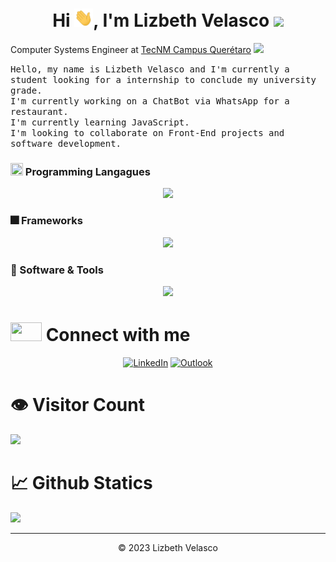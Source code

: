 <h1 align="center">Hi <img src="https://raw.githubusercontent.com/ABSphreak/ABSphreak/master/gifs/Hi.gif" width="30px">, I'm Lizbeth Velasco <img src="https://media.giphy.com/media/mGcNjsfWAjY5AEZNw6/giphy.gif" width="50"></h1>
<p>Computer Systems Engineer at <a href="https://queretaro.tecnm.mx/">TecNM Campus Querétaro</a> <img src="https://media.giphy.com/media/fYSnHlufseco8Fh93Z/giphy.gif" width="20" ></p>

<samp>Hello, my name is Lizbeth Velasco and I'm currently a student looking for a internship to conclude my university grade.</samp>
<br>
<samp>I'm currently working on a ChatBot via WhatsApp for a restaurant.</samp>
<br>
<samp>I'm currently learning JavaScript.</samp>
<br>
<samp>I'm looking to collaborate on Front-End projects and software development.</samp>

<h3><img src="https://media2.giphy.com/media/QssGEmpkyEOhBCb7e1/giphy.gif?cid=ecf05e47a0n3gi1bfqntqmob8g9aid1oyj2wr3ds3mg700bl&rid=giphy.gif" width="20px" height="20px"> Programming Langagues
</h3>


<p align="center">
  <a href="https://skillicons.dev">
    <img src="https://skillicons.dev/icons?i=cpp,css,html,java,js,kotlin,php,py&perline=4"/>
  </a>
</p>

<h3>🎆 Frameworks</h3>

<p align="center">
  <a href="https://skillicons.dev">
    <img src="https://skillicons.dev/icons?i=bootstrap,spring&perline=4"/>
  </a>
</p>

<h3>🔧 Software & Tools</h3>

<p align="center">
  <a href="https://skillicons.dev">
    <img src="https://skillicons.dev/icons?i=git,androidstudio,aws,bash,blender,docker,eclipse,figma,mysql,postman,powershell,visualstudio,vscode&perline=4"/>
  </a>
</p>

<h1><img src='https://raw.githubusercontent.com/ShahriarShafin/ShahriarShafin/main/Assets/handshake.gif' width="50px" height="30px"> Connect with me</h1>
<p align="center">
  <a href="https://www.linkedin.com/in/lizbelasco/"><img alt="LinkedIn" src="https://img.shields.io/badge/LinkedIn-Lizbeth%20Velasco-blue?style=for-the-badge&logo=linkedin"></a>
  <a href="mailto:lizbelasco@outlook.com"><img alt="Outlook" src="https://img.shields.io/badge/Outlook-lizbelasco@outlook.com-blue?style=for-the-badge&logo=microsoftoutlook"></a>
</p>
<h1>👁️ Visitor Count</h1>
<img src="https://profile-counter.glitch.me/{lizbelasco}/count.svg"/>
<h1>📈 Github Statics</h1>
<img src="https://github-readme-stats.vercel.app/api/top-langs/?username=lizbelasco&theme=panda&hide_progress=true&bg_color=0D1117&hide_border=true&count_private=true"/>
<hr>
<p align="center">© 2023 Lizbeth Velasco</p>
